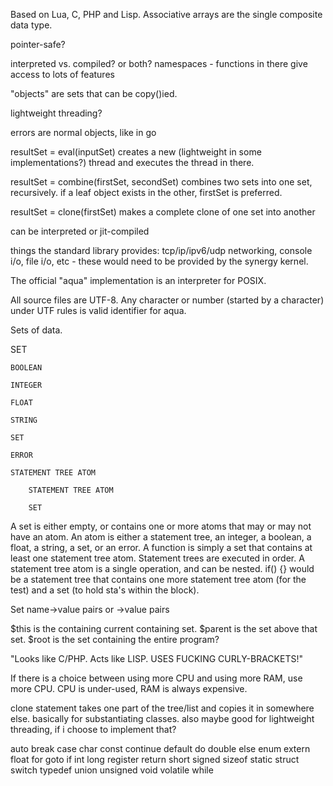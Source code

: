 Based on Lua, C, PHP and Lisp.
Associative arrays are the single composite data type.

pointer-safe?

interpreted vs. compiled? or both?
namespaces - functions in there give access to lots of features

"objects" are sets that can be copy()ied.

lightweight threading?

errors are normal objects, like in go

resultSet = eval(inputSet) 		creates a new (lightweight in some implementations?) thread and executes the thread in there.

resultSet = combine(firstSet, secondSet)	combines two sets into one set, recursively. if a leaf object exists in the other, firstSet is preferred.

resultSet = clone(firstSet)	makes a complete clone of one set into another

can be interpreted or jit-compiled

things the standard library provides: tcp/ip/ipv6/udp networking, console i/o, file i/o, etc - these would need to be provided by the synergy kernel.

The official "aqua" implementation is an interpreter for POSIX.

All source files are UTF-8. Any character or number (started by a character) under UTF rules is valid identifier for aqua.

Sets of data.


SET

	BOOLEAN

	INTEGER

	FLOAT

	STRING

	SET

	ERROR

	STATEMENT TREE ATOM

		STATEMENT TREE ATOM

		SET



A set is either empty, or contains one or more atoms that may or may not have an atom.
An atom is either a statement tree, an integer, a boolean, a float, a string, a set, or an error.
A function is simply a set that contains at least one statement tree atom. Statement trees are executed in order.
A statement tree atom is a single operation, and can be nested. if() {} would be a statement tree that contains one more statement tree atom (for the test) and a set (to hold sta's within the block).

Set
	name->value pairs
	or <anon>->value pairs
	
	
$this is the containing current containing set.
$parent is the set above that set.
$root is the set containing the entire program?

"Looks like C/PHP. Acts like LISP. USES FUCKING CURLY-BRACKETS!"

If there is a choice between using more CPU and using more RAM, use more CPU. CPU is under-used, RAM is always expensive.

clone statement takes one part of the tree/list and copies it in somewhere else.
basically for substantiating classes.
also maybe good for lightweight threading, if i choose to implement that?

 auto
break
case
char
const
continue
default
do
double
else
enum
extern
float
for
goto
if
int
long
register
return
short
signed
sizeof
static
struct
switch
typedef
union
unsigned
void
volatile
while 
